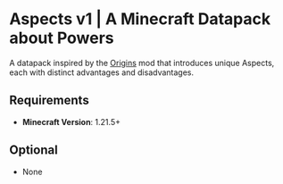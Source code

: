 # Aspects v1 | A Minecraft Datapack about Powers

A datapack inspired by the [Origins](https://modrinth.com/mod/origins) mod that introduces unique Aspects, each with distinct advantages and disadvantages.

## Requirements

- **Minecraft Version**: 1.21.5+

## Optional

- None

